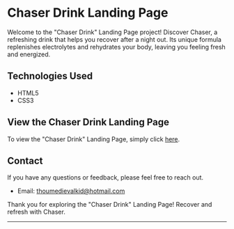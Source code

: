 # Chaser Drink Landing Page

Welcome to the "Chaser Drink" Landing Page project! Discover Chaser, a refreshing drink that helps you recover after a night out. Its unique formula replenishes electrolytes and rehydrates your body, leaving you feeling fresh and energized.

## Technologies Used

- HTML5
- CSS3

## View the Chaser Drink Landing Page

To view the "Chaser Drink" Landing Page, simply click [here](https://higahamodi.github.io/Portfolio-project/projects/land06drink/land06drink.html).

## Contact

If you have any questions or feedback, please feel free to reach out.

- Email: thoumedievalkid@hotmail.com

Thank you for exploring the "Chaser Drink" Landing Page! Recover and refresh with Chaser.

--- 
